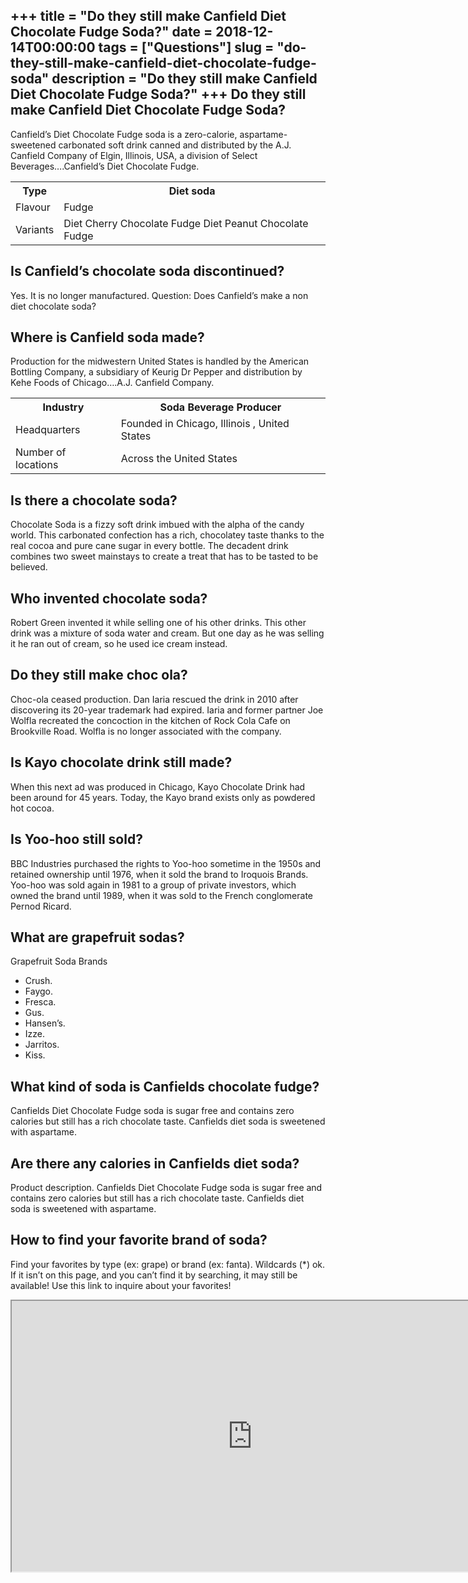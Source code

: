 +++
title = "Do they still make Canfield Diet Chocolate Fudge Soda?"
date = 2018-12-14T00:00:00
tags = ["Questions"]
slug = "do-they-still-make-canfield-diet-chocolate-fudge-soda"
description = "Do they still make Canfield Diet Chocolate Fudge Soda?"
+++
Do they still make Canfield Diet Chocolate Fudge Soda?
------------------------------------------------------

Canfield’s Diet Chocolate Fudge soda is a zero-calorie, aspartame-sweetened carbonated soft drink canned and distributed by the A.J. Canfield Company of Elgin, Illinois, USA, a division of Select Beverages….Canfield’s Diet Chocolate Fudge.

<table><tr><th>Type</th><th>Diet soda</th></tr><tr><td>Flavour</td><td>Fudge</td></tr><tr><td>Variants</td><td>Diet Cherry Chocolate Fudge Diet Peanut Chocolate Fudge</td></tr></table>

Is Canfield’s chocolate soda discontinued?
------------------------------------------

Yes. It is no longer manufactured. Question: Does Canfield’s make a non diet chocolate soda?

Where is Canfield soda made?
----------------------------

Production for the midwestern United States is handled by the American Bottling Company, a subsidiary of Keurig Dr Pepper and distribution by Kehe Foods of Chicago….A.J. Canfield Company.

<table><tr><th>Industry</th><th>Soda Beverage Producer</th></tr><tr><td>Headquarters</td><td>Founded in Chicago, Illinois , United States</td></tr><tr><td>Number of locations</td><td>Across the United States</td></tr></table>

Is there a chocolate soda?
--------------------------

Chocolate Soda is a fizzy soft drink imbued with the alpha of the candy world. This carbonated confection has a rich, chocolatey taste thanks to the real cocoa and pure cane sugar in every bottle. The decadent drink combines two sweet mainstays to create a treat that has to be tasted to be believed.

Who invented chocolate soda?
----------------------------

Robert Green invented it while selling one of his other drinks. This other drink was a mixture of soda water and cream. But one day as he was selling it he ran out of cream, so he used ice cream instead.

Do they still make choc ola?
----------------------------

Choc-ola ceased production. Dan Iaria rescued the drink in 2010 after discovering its 20-year trademark had expired. Iaria and former partner Joe Wolfla recreated the concoction in the kitchen of Rock Cola Cafe on Brookville Road. Wolfla is no longer associated with the company.

Is Kayo chocolate drink still made?
-----------------------------------

When this next ad was produced in Chicago, Kayo Chocolate Drink had been around for 45 years. Today, the Kayo brand exists only as powdered hot cocoa.

Is Yoo-hoo still sold?
----------------------

BBC Industries purchased the rights to Yoo-hoo sometime in the 1950s and retained ownership until 1976, when it sold the brand to Iroquois Brands. Yoo-hoo was sold again in 1981 to a group of private investors, which owned the brand until 1989, when it was sold to the French conglomerate Pernod Ricard.

What are grapefruit sodas?
--------------------------

Grapefruit Soda Brands

- Crush.
- Faygo.
- Fresca.
- Gus.
- Hansen’s.
- Izze.
- Jarritos.
- Kiss.

What kind of soda is Canfields chocolate fudge?
-----------------------------------------------

Canfields Diet Chocolate Fudge soda is sugar free and contains zero calories but still has a rich chocolate taste. Canfields diet soda is sweetened with aspartame.

Are there any calories in Canfields diet soda?
----------------------------------------------

Product description. Canfields Diet Chocolate Fudge soda is sugar free and contains zero calories but still has a rich chocolate taste. Canfields diet soda is sweetened with aspartame.

How to find your favorite brand of soda?
----------------------------------------

Find your favorites by type (ex: grape) or brand (ex: fanta). Wildcards (\*) ok. If it isn’t on this page, and you can’t find it by searching, it may still be available! Use this link to inquire about your favorites!

<iframe allow="accelerometer; autoplay; clipboard-write; encrypted-media; gyroscope; picture-in-picture" allowfullscreen="" class="__youtube_prefs__  epyt-is-override  no-lazyload" data-no-lazy="1" data-origheight="433" data-origwidth="770" data-skipgform_ajax_framebjll="" height="433" id="_ytid_79896" loading="lazy" src="https://www.youtube.com/embed/sVzRTIknZ6Y?enablejsapi=1&autoplay=0&cc_load_policy=0&cc_lang_pref=&iv_load_policy=1&loop=0&modestbranding=0&rel=1&fs=1&playsinline=0&autohide=2&theme=dark&color=red&controls=1&" title="YouTube player" width="770"></iframe>